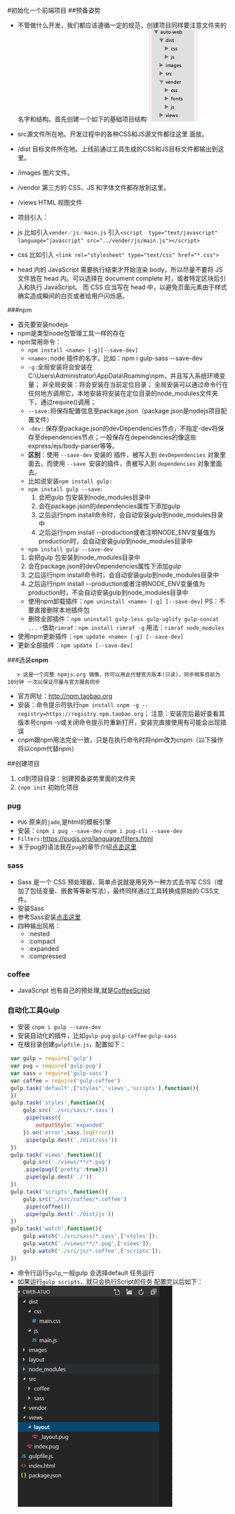 #初始化一个前端项目
 ##预备姿势
  - 不管做什么开发，我们都应该遵循一定的规范，创建项目同样要注意文件夹的名字和结构。首先创建一个如下的基础项目结构
 ![](/assets/Snip20161126_16.png)
   - src源文件所在地。开发过程中的各种CSS和JS源文件都往这里   面放。
   - /dist 目标文件所在地。上线前通过工具生成的CSS和JS目标文件都输出到这里。
   - /images 图片文件。
   - /vendor 第三方的 CSS、JS 和字体文件都存放到这里。
   - /views HTML 视图文件

   - 项目引入：
   - js 比如引入`vender／js／main.js` 引入`<script  type="text/javascript" language="javascript" src="../vender/js/main.js"></script>`
   - css 比如引入 `<link rel="stylesheet" type="text/css" href="*.css">`
   - head 内的 JavaScript 需要执行结束才开始渲染 body，所以尽量不要将 JS 文件放在 head 内。可以选择在 document complete 时，或者特定区块后引入和执行 JavaScript。
而 CSS 应当写在 head 中，以避免页面元素由于样式确实造成瞬间的白页或者给用户闪烁感。

 ###npm
 - 首先要安装nodejs
 - npm是类型node包管理工具一样的存在
 - npm常用命令：
   - `npm install <name> [-g][--save-dev]`
    - `<name>:`node 插件的名字，比如：npm i gulp-sass --save-dev
    - `-g:`全局安装将会安装在C:\Users\Administrator\AppData\Roaming\npm，并且写入系统环境变量；  非全局安装：将会安装在当前定位目录；  全局安装可以通过命令行在任何地方调用它，本地安装将安装在定位目录的node_modules文件夹下，通过require()调用；
    - `--save:`将保存配置信息至package.json（package.json是nodejs项目配置文件）
    - `-dev:` 保存至package.json的devDependencies节点，不指定-dev将保存至dependencies节点；一般保存在dependencies的像这些express/ejs/body-parser等等。
    - **区别**：使用 `--save-dev` 安装的 插件，被写入到 `devDependencies` 对象里面去，而使用 `--save `安装的插件，责被写入到 `dependencies` 对象里面去。
   - 比如说安装`npm install gulp:`
    - `npm install gulp --save`:
      1. 会把gulp 包安装到node_modules目录中
      2. 会在package.json的dependencies属性下添加gulp 
      3. 之后运行npm install命令时，会自动安装gulp到node_modules目录中
      4. 之后运行npm install --production或者注明NODE_ENV变量值为production时，会自动安装gulp到node_modules目录中
     - `npm install gulp --save-dev`
      1. 会把gulp 包安装到node_modules目录中
      2. 会在package.json的devDependencies属性下添加gulp 
      3. 之后运行npm install命令时，会自动安装gulp到node_modules目录中
      4. 之后运行npm install --production或者注明NODE_ENV变量值为production时，不会自动安装gulp到node_modules目录中
   - 使用npm卸载插件：`npm uninstall <name> [-g] [--save-dev]`  PS：不要直接删除本地插件包
   - 删除全部插件：`npm uninstall gulp-less gulp-uglify gulp-concat ...`
    -借助`rimraf：npm install rimraf -g` 用法：`rimraf node_modules`
  - 使用npm更新插件：`npm update <name> [-g] [--save-dev]`
   - 更新全部插件：`npm update [--save-dev]`
 
 ###选装**cnpm**
  
       > 这是一个完整 npmjs.org 镜像，你可以用此代替官方版本(只读)，同步频率目前为 10分钟 一次以保证尽量与官方服务同步
   
   - 官方网址：http://npm.taobao.org
   - 安装：命令提示符执行`npm install cnpm -g --registry=https://registry.npm.taobao.org`；  注意：安装完后最好查看其版本号cnpm -v或关闭命令提示符重新打开，安装完直接使用有可能会出现错误
   - cnpm跟npm用法完全一致，只是在执行命令时将npm改为cnpm（以下操作将以cnpm代替npm）
    
##创建项目
 1. cd到项目目录：创建预备姿势里面的文件夹
 2. `cnpm init` 初始化项目
 
 ### pug
  - `PUG` 原来的`jade`,是html的模板引擎
  - 安装：`cnpm i pug --save-dev`
         `cnpm i pug-cli --save-dev`
  - `Filters:`https://pugjs.org/language/filters.html
  - 关于pug的语法我在`pug`的章节介绍[点击这里](1.2.PUG.md)
 ### sass
  - Sass 是一个 CSS 预处理器，简单点说就是用另外一种方式去书写 CSS（增加了包括变量、嵌套等等新写法），最终同样通过工具转换成原始的 CSS文件。
   - 安装Sass
   - 参考Sass安装[点击这里](../section2/2.1.Sass安装.md)
   - 四种输出风格：
     -  :nested 
     -  :compact
     -  :expanded
     -  :compressed

 ### coffee
  - JavaScript 也有自己的预处理,就是[CoffeeScript](http://coffeescript.org/)
  
 ### 自动化工具Gulp
  - 安装 `cnpm i gulp --save-dev`
  - 安装自动化的插件，比如`gulp-pug` `gulp-coffee` `gulp-sass`
  - 在根目录创建`gulpfile.js`，配置如下：
  
  ```javascript
   var gulp = require('gulp')
   var pug = require('gulp-pug')
   var sass = require('gulp-sass')
   var coffee = require('gulp-coffee')
   gulp.task('default',["styles",'views','scripts'],function(){
   })
   gulp.task('styles',function(){
       gulp.src('./src/sass/*.sass')
       .pipe(sass({
           outputStyle:'expanded'
       }).on('error',sass.logError))
       .pipe(gulp.dest('./dist/css'))
   })
   gulp.task('views',function(){
       gulp.src('./views/**/*.pug')
       .pipe(pug({'pretty':true}))
       .pipe(gulp.dest('./'))
   })
   gulp.task('scripts',function(){
       gulp.src('./src/coffee/*.coffee')
       .pipe(coffee())
       .pipe(gulp.dest('./dist/js'))
   })
   gulp.task('watch',function(){
       gulp.watch('./src/sass/*.sass',['styles']);
       gulp.watch('./views/**/*.pug',['views']);
       gulp.watch('./src/js/*.coffee',['scripts']);
   })
  ```
  - 命令行运行`gulp`,一般gulp 会选择default 任务运行
  - 如果运行`gulp scripts`，就只会执行Script的任务
  配置完以后如下：
  ![](/assets/微信图片_20170811155543.png)
  


